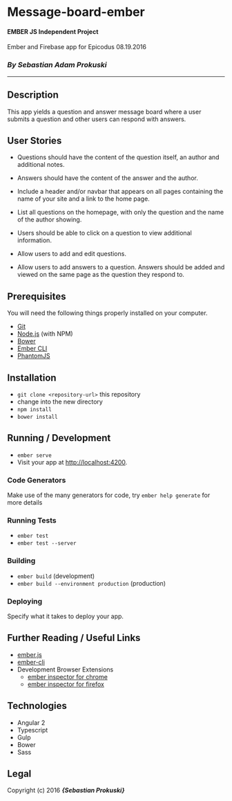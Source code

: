 # Message-board-ember

#### EMBER JS Independent Project
Ember and Firebase app for Epicodus 08.19.2016
### _By Sebastian Adam Prokuski_

***

## Description
This app yields a question and answer message board where a user submits a question and other users can respond with answers.

## User Stories

* Questions should have the content of the question itself, an author and additional notes.

* Answers should have the content of the answer and the author.

* Include a header and/or navbar that appears on all pages containing the name of your site and a link to the home page.

* List all questions on the homepage, with only the question and the name of the author showing.

* Users should be able to click on a question to view additional information.

* Allow users to add and edit questions.

* Allow users to add answers to a question. Answers should be added and viewed on the same page as the question they respond to.

## Prerequisites

You will need the following things properly installed on your computer.

* [Git](http://git-scm.com/)
* [Node.js](http://nodejs.org/) (with NPM)
* [Bower](http://bower.io/)
* [Ember CLI](http://ember-cli.com/)
* [PhantomJS](http://phantomjs.org/)

## Installation

* `git clone <repository-url>` this repository
* change into the new directory
* `npm install`
* `bower install`

## Running / Development

* `ember serve`
* Visit your app at [http://localhost:4200](http://localhost:4200).

### Code Generators

Make use of the many generators for code, try `ember help generate` for more details

### Running Tests

* `ember test`
* `ember test --server`

### Building

* `ember build` (development)
* `ember build --environment production` (production)

### Deploying

Specify what it takes to deploy your app.

## Further Reading / Useful Links

* [ember.js](http://emberjs.com/)
* [ember-cli](http://ember-cli.com/)
* Development Browser Extensions
  * [ember inspector for chrome](https://chrome.google.com/webstore/detail/ember-inspector/bmdblncegkenkacieihfhpjfppoconhi)
  * [ember inspector for firefox](https://addons.mozilla.org/en-US/firefox/addon/ember-inspector/)

## Technologies
* Angular 2
* Typescript
* Gulp
* Bower
* Sass

## Legal
Copyright (c) 2016 **_{Sebastian Prokuski}_**
